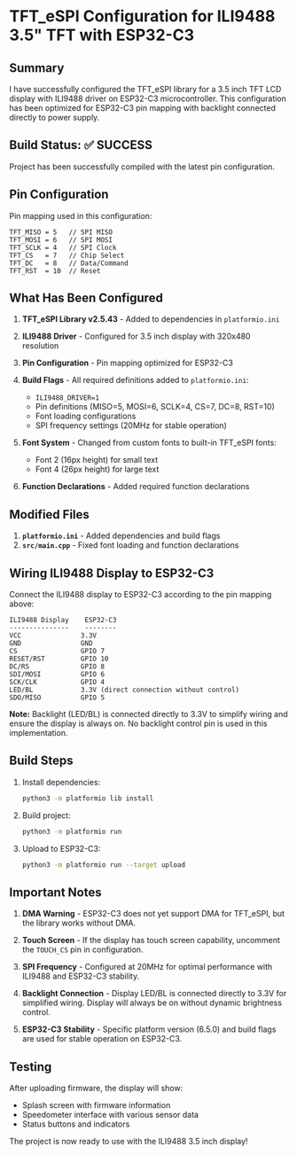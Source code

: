 # TFT_eSPI Configuration for ILI9488 3.5" TFT with ESP32-C3

## Summary

I have successfully configured the TFT_eSPI library for a 3.5 inch TFT LCD display with ILI9488 driver on ESP32-C3 microcontroller. This configuration has been optimized for ESP32-C3 pin mapping with backlight connected directly to power supply.

## Build Status: ✅ SUCCESS

Project has been successfully compiled with the latest pin configuration. 

## Pin Configuration

Pin mapping used in this configuration:

```
TFT_MISO = 5   // SPI MISO
TFT_MOSI = 6   // SPI MOSI  
TFT_SCLK = 4   // SPI Clock
TFT_CS   = 7   // Chip Select
TFT_DC   = 8   // Data/Command
TFT_RST  = 10  // Reset
```

## What Has Been Configured

1. **TFT_eSPI Library v2.5.43** - Added to dependencies in `platformio.ini`

2. **ILI9488 Driver** - Configured for 3.5 inch display with 320x480 resolution

3. **Pin Configuration** - Pin mapping optimized for ESP32-C3

4. **Build Flags** - All required definitions added to `platformio.ini`:
   - `ILI9488_DRIVER=1`
   - Pin definitions (MISO=5, MOSI=6, SCLK=4, CS=7, DC=8, RST=10)
   - Font loading configurations
   - SPI frequency settings (20MHz for stable operation)

5. **Font System** - Changed from custom fonts to built-in TFT_eSPI fonts:
   - Font 2 (16px height) for small text
   - Font 4 (26px height) for large text

6. **Function Declarations** - Added required function declarations

## Modified Files

1. **`platformio.ini`** - Added dependencies and build flags
2. **`src/main.cpp`** - Fixed font loading and function declarations

## Wiring ILI9488 Display to ESP32-C3

Connect the ILI9488 display to ESP32-C3 according to the pin mapping above:

```
ILI9488 Display    ESP32-C3
---------------    --------
VCC               3.3V
GND               GND
CS                GPIO 7
RESET/RST         GPIO 10
DC/RS             GPIO 8
SDI/MOSI          GPIO 6
SCK/CLK           GPIO 4
LED/BL            3.3V (direct connection without control)
SDO/MISO          GPIO 5
```

**Note:** Backlight (LED/BL) is connected directly to 3.3V to simplify wiring and ensure the display is always on. No backlight control pin is used in this implementation.

## Build Steps

1. Install dependencies:
   ```bash
   python3 -m platformio lib install
   ```

2. Build project:
   ```bash
   python3 -m platformio run
   ```

3. Upload to ESP32-C3:
   ```bash
   python3 -m platformio run --target upload
   ```

## Important Notes

1. **DMA Warning** - ESP32-C3 does not yet support DMA for TFT_eSPI, but the library works without DMA.

2. **Touch Screen** - If the display has touch screen capability, uncomment the `TOUCH_CS` pin in configuration.

3. **SPI Frequency** - Configured at 20MHz for optimal performance with ILI9488 and ESP32-C3 stability.

4. **Backlight Connection** - Display LED/BL is connected directly to 3.3V for simplified wiring. Display will always be on without dynamic brightness control.

5. **ESP32-C3 Stability** - Specific platform version (6.5.0) and build flags are used for stable operation on ESP32-C3.

## Testing

After uploading firmware, the display will show:
- Splash screen with firmware information
- Speedometer interface with various sensor data
- Status buttons and indicators

The project is now ready to use with the ILI9488 3.5 inch display!
